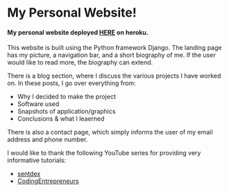 # My Personal Website!

#### My personal website deployed [HERE](https://mtoriello0725.herokuapp.com/) on heroku.

This website is built using the Python framework Django. The landing page has my picture, a navigation bar, and a short biography of me. If the user would like to read more, the biography can extend.

There is a blog section, where I discuss the various projects I have worked on. In these posts, I go over everything from:
- Why I decided to make the project
- Software used
- Snapshots of application/graphics
- Conclusions & what I leaerned

There is also a contact page, which simply informs the user of my email address and phone number.

I would like to thank the following YouTube series for providing very informative tutorials: 
- [sentdex](https://www.youtube.com/watch?v=FNQxxpM1yOs&list=PLQVvvaa0QuDeA05ZouE4OzDYLHY-XH-Nd)
- [CodingEntrepreneurs](https://www.youtube.com/playlist?list=PLEsfXFp6DpzTgDieSvwKL3CakR8XyKkBk)
